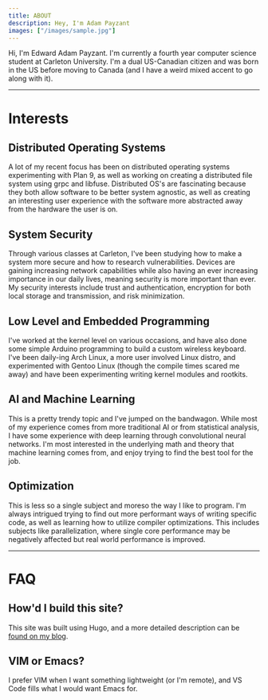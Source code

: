```yaml
---
title: ABOUT
description: Hey, I'm Adam Payzant
images: ["/images/sample.jpg"]
---
```



Hi, I'm Edward Adam Payzant. I'm currently a fourth year computer science student at Carleton University.
I'm a dual US-Canadian citizen and was born in the US before moving to Canada (and I have a weird mixed accent to go along with it).

---

# Interests

## Distributed Operating Systems
A lot of my recent focus has been on distributed operating systems experimenting with Plan 9, as well as working on creating a distributed file system using grpc and libfuse.
Distributed OS's are fascinating because they both allow software to be better system agnostic, as well as creating an interesting user experience with the software more abstracted away from the hardware the user is on.

## System Security
Through various classes at Carleton, I've been studying how to make a system more secure and how to research vulnerabilities.
Devices are gaining increasing network capabilities while also having an ever increasing importance in our daily lives, meaning security is more important than ever.
My security interests include trust and authentication, encryption for both local storage and transmission, and risk minimization.

## Low Level and Embedded Programming
I've worked at the kernel level on various occasions, and have also done some simple Arduino programming to build a custom wireless keyboard.
I've been daily-ing Arch Linux, a more user involved Linux distro, and experimented with Gentoo Linux (though the compile times scared me away) and have been experimenting writing kernel modules and rootkits.

## AI and Machine Learning
This is a pretty trendy topic and I've jumped on the bandwagon. While most of my experience comes from more traditional AI or from statistical analysis, I have some experience with deep learning through convolutional neural networks. I'm most interested in the underlying math and theory that machine learning comes from, and enjoy trying to find the best tool for the job.

## Optimization
This is less so a single subject and moreso the way I like to program. I'm always intrigued trying to find out more performant ways of writing specific code, as well as learning how to utilize compiler optimizations. This includes subjects like parallelization, where single core performance may be negatively affected but real world performance is improved.

---
# FAQ

## How'd I build this site?

This site was built using Hugo, and a more detailed description can be [found on my blog](/post/webbuilding).

## VIM or Emacs?

I prefer VIM when I want something lightweight (or I'm remote), and VS Code fills what I would want Emacs for.